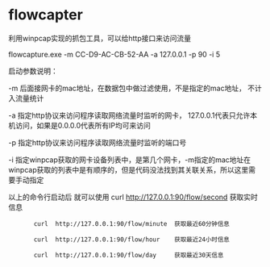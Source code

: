 # flowcapter
利用winpcap实现的抓包工具，可以给http接口来访问流量

flowcapture.exe  -m CC-D9-AC-CB-52-AA -a 127.0.0.1 -p 90 -i  5

启动参数说明：

-m  后面接网卡的mac地址，在数据包中做过滤使用，不是指定的mac地址， 不计入流量统计

-a   指定http协议来访问程序读取网络流量时监听的网卡， 127.0.0.1代表只允许本机访问，如果是0.0.0.0代表所有IP均可来访问

-p   指定http协议来访问程序读取网络流量时监听的端口号

-i    指定winpcap获取的网卡设备列表中，是第几个网卡，-m指定的mac地址在winpcap获取的列表中是有顺序的，但是代码没法找到其关联关系，所以这里需要手动指定




以上的命令行启动后
就可以使用  curl  http://127.0.0.1:90/flow/second         获取实时信息

           curl  http://127.0.0.1:90/flow/minute  获取最近60分钟信息
           
           curl  http://127.0.0.1:90/flow/hour    获取最近24小时信息
           
           curl  http://127.0.0.1:90/flow/day     获取最近30天信息
           
